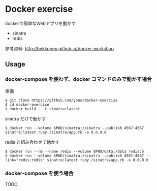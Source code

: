 # Docker exercise

dockerで簡単なWebアプリを動かす

- sinatra
- redis

参考資料: http://bekkopen.github.io/docker-workshop

## Usage

### docker-compose を使わず、docker コマンドのみで動かす場合

準備
```console
$ git clone https://github.com/yono/docker-exercise
$ cd docker-exercise
$ docker build . -t sinatra:latest
```

sinatra だけで動かす
```console
$ docker run --volume $PWD/sinatra:/sinatra --publish 4567:4567 sinatra:latest ruby /sinatra/app.rb -o 0.0.0.0
```

redis と組み合わせて動かす
```console
$ docker run --rm --name redis --volume $PWD/data:/data redis:5
$ docker run --volume $PWD/sinatra:/sinatra --publish 4567:4567 --link="redis:redis" sinatra:latest ruby /sinatra/app.rb -o 0.0.0.0
```

### docker-compose を使う場合

TODO
